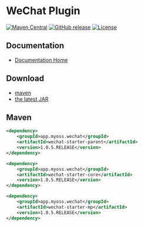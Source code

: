 # WeChat Plugin

[![Maven Central](https://img.shields.io/maven-central/v/app.myoss.wechat/wechat-starter-parent.svg)](https://maven-badges.herokuapp.com/maven-central/app.myoss.wechat/wechat-starter-parent/)
[![GitHub release](https://img.shields.io/github/release/myoss-app/wechat-starter.svg)](https://github.com/myoss-app/wechat-starter/releases)
[![License](https://img.shields.io/badge/license-Apache%202-4EB1BA.svg)](https://www.apache.org/licenses/LICENSE-2.0.html)

## Documentation

- [Documentation Home](https://github.com/myoss-app/wechat-starter/wiki)

## Download

- [maven][1]
- [the latest JAR][2]

[1]: http://repo1.maven.org/maven2/app/myoss/wechat/wechat-starter-parent/  
[2]: https://search.maven.org/remote_content?g=app.myoss.wechat&a=wechat-starter-parent&v=LATEST

## Maven

```xml
<dependency>
    <groupId>app.myoss.wechat</groupId>
    <artifactId>wechat-starter-parent</artifactId>
    <version>1.0.5.RELEASE</version>
</dependency>
```

```xml
<dependency>
    <groupId>app.myoss.wechat</groupId>
    <artifactId>wechat-starter-core</artifactId>
    <version>1.0.5.RELEASE</version>
</dependency>
```

```xml
<dependency>
    <groupId>app.myoss.wechat</groupId>
    <artifactId>wechat-starter-mp</artifactId>
    <version>1.0.5.RELEASE</version>
</dependency>
```
